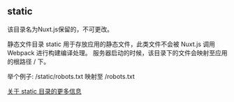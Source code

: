## static

该目录名为Nuxt.js保留的，不可更改。

静态文件目录 static 用于存放应用的静态文件，此类文件不会被 Nuxt.js 调用 Webpack 进行构建编译处理。 服务器启动的时候，该目录下的文件会映射至应用的根路径 / 下。

举个例子: /static/robots.txt 映射至 /robots.txt

[关于 static 目录的更多信息](https://nuxtjs.org/guide/assets#static)
